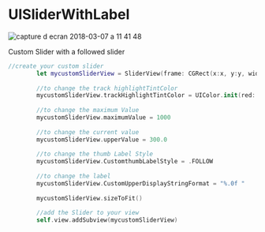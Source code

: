 # UISliderWithLabel


![capture d ecran 2018-03-07 a 11 41 48](https://user-images.githubusercontent.com/17429889/37088628-4f3aa99a-21fe-11e8-9d50-c389d1ceb554.png)



Custom Slider with a followed slider
```swift
//create your custom slider
        let mycustomSliderView = SliderView(frame: CGRect(x:x, y:y, width:width, height: height))
        
        //to change the track highlightTintColor
        mycustomSliderView.trackHighlightTintColor = UIColor.init(red: 102/255, green: 162/255, blue: 220/255, alpha: 1.0)
        
        //to change the maximum Value
        mycustomSliderView.maximumValue = 1000
        
        //to change the current value
        mycustomSliderView.upperValue = 300.0
        
        //to change the thumb Label Style
        mycustomSliderView.CustomthumbLabelStyle = .FOLLOW
        
        //to change the label
        mycustomSliderView.CustomUpperDisplayStringFormat = "%.0f "
        
        mycustomSliderView.sizeToFit()
        
        //add the Slider to your view
        self.view.addSubview(mycustomSliderView)


```
        
